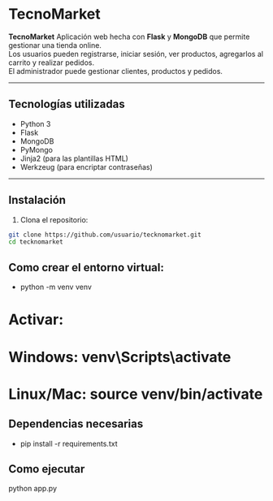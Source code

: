 # TecnoMarket

**TecnoMarket** Aplicación web hecha con **Flask** y **MongoDB** que permite gestionar una tienda online.  
Los usuarios pueden registrarse, iniciar sesión, ver productos, agregarlos al carrito y realizar pedidos.  
El administrador puede gestionar clientes, productos y pedidos.

---

## Tecnologías utilizadas

- Python 3
- Flask
- MongoDB
- PyMongo
- Jinja2 (para las plantillas HTML)
- Werkzeug (para encriptar contraseñas)

---

## Instalación

1. Clona el repositorio:

```bash
git clone https://github.com/usuario/tecknomarket.git
cd tecknomarket
```
## Como crear el entorno virtual:
- python -m venv venv
# Activar:
# Windows: venv\Scripts\activate
# Linux/Mac: source venv/bin/activate

## Dependencias necesarias 
- pip install -r requirements.txt
## Como ejecutar
python app.py
